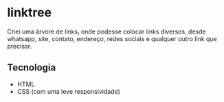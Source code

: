 # linktree
Criei uma árvore de links, onde podesse colocar links diversos, desde whatsapp, site, contato, endereço, redes sociais e qualquer outro link que precisar.

## Tecnologia
* HTML
* CSS (com uma leve responsividade)
